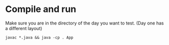 # Compile and run

Make sure you are in the directory of the day you want to test.
(Day one has a different layout)

```
javac *.java && java -cp . App
```
